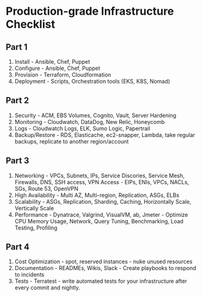 # Production-grade Infrastructure Checklist

## Part 1
1) Install    - Ansible, Chef, Puppet
2) Configure  - Ansible, Chef, Puppet
3) Provision  - Terraform, Cloudformation
4) Deployment - Scripts, Orchestration tools (EKS, K8S, Nomad) 

## Part 2
1) Security         - ACM, EBS Volumes, Cognito, Vault, Server Hardening
2) Monitoring       - Cloudwatch, DataDog, New Relic, Honeycomb
3) Logs             - Cloudwatch Logs, ELK, Sumo Logic, Papertrail
4) Backup/Restore   - RDS, Elasticache, ec2-snapper, Lambda, take regular backups, replicate to another region/account

## Part 3
1) Networking           - VPCs, Subnets, IPs, Service Discories, Service Mesh, Firewalls, DNS, SSH access, VPN Access - EIPs, ENIs, VPCs, NACLs, SGs, Route 53, OpenVPN
2) High Availability    - Multi AZ, Multi-region, Replication, ASGs, ELBs
3) Scalability          - ASGs, Replication, Sharding, Caching, Horizontally Scale, Vertically Scale
4) Performance          - Dynatrace, Valgrind, VisualVM, ab, Jmeter - Optimize CPU Memory Usage, Network, Query Tuning, Benchmarking, Load Testing, Profiling

## Part 4
1) Cost Optimization - spot, reserved instances - nuke unused resources
2) Documentation     - READMEs, Wikis, Slack - Create playbooks to respond to incidents
3) Tests             - Terratest - write automated tests for your infrastructure after every commit and nightly.